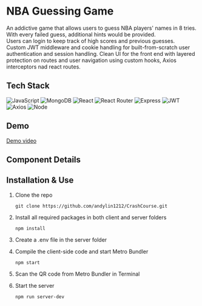 # NBA Guessing Game
An addictive game that allows users to guess NBA players' names in 8 tries. With every failed guess, additional hints would be provided.<br />
Users can login to keep track of high scores and previous guesses.<br />
Custom JWT middleware and cookie handling for built-from-scratch user authentication and session handling. Clean UI for the front end with layered protection on routes and user navigation using custom hooks, Axios interceptors nad react routes.


## Tech Stack
![JavaScript](https://img.shields.io/badge/JavaScript-F7DF1E?style=for-the-badge&logo=javascript&logoColor=black)
![MongoDB](https://img.shields.io/badge/MongoDB-%234ea94b.svg?style=for-the-badge&logo=mongodb&logoColor=white)
![React](https://img.shields.io/badge/react-%2320232a.svg?style=for-the-badge&logo=react&logoColor=%2361DAFB)
![React Router](https://img.shields.io/badge/React_Router-CA4245?style=for-the-badge&logo=react-router&logoColor=white)
![Express](https://img.shields.io/badge/-Express-DCDCDC?logo=express&logoColor=black&style=for-the-badge)
![JWT](https://img.shields.io/badge/JWT-black?style=for-the-badge&logo=JSON%20web%20tokens)
![Axios](https://img.shields.io/badge/-Axios-671ddf?logo=axios&logoColor=black&style=for-the-badge)
![Node](https://img.shields.io/badge/-Node-9ACD32?logo=node.js&logoColor=white&style=for-the-badge)

## Demo
[Demo video](https://drive.google.com/file/d/1Ioj0fkdWz9tep1w9jG5Yvbg31coIOaT8/view?usp=sharing)


## Component Details



## Installation & Use
1. Clone the repo
    ```
    git clone https://github.com/andylin1212/CrashCourse.git
    ```
2. Install all required packages in both client and server folders
    ```
    npm install
    ```
3. Create a .env file in the server folder

4. Compile the client-side code and start Metro Bundler
   ```
   npm start
   ```
5. Scan the QR code from Metro Bundler in Terminal
6. Start the server
   ```
   npm run server-dev
   ```
